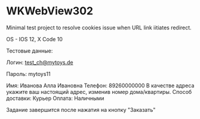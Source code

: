 # WKWebView302

Minimal test project to resolve cookies issue when URL link iitiates redirect.

OS - IOS 12, 
X Code 10

Тестовые данные:

Логин: test_ch@mytoys.de

Пароль: mytoys11

Имя: Иванова Алла Ивановна 
Телефон: 89260000000 
В качестве адреса укажите ваш настоящий адрес, изменив номер дома/квартиры. 
Способ доставки: Курьер 
Оплата: Наличными

Задание завершится после нажатия на кнопку "Заказать"

